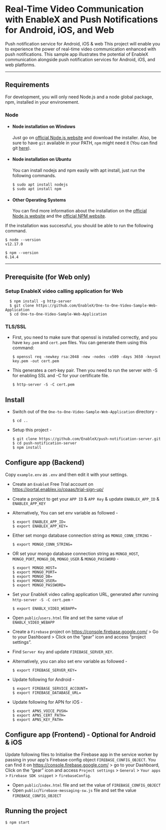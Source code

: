 # Real-Time Video Communication with EnableX and Push Notifications for Android, iOS, and Web

Push notification service for Android, iOS & web
This project will enable you to experience the power of real-time video communication enhanced with push notifications. This sample app illustrates the potential of EnableX communication alongside push notification services for Android, iOS, and web platforms.

---
## Requirements

For development, you will only need Node.js and a node global package, npm, installed in your environement.

### Node
- #### Node installation on Windows

  Just go on [official Node.js website](https://nodejs.org/) and download the installer.
Also, be sure to have `git` available in your PATH, `npm` might need it (You can find git [here](https://git-scm.com/)).

- #### Node installation on Ubuntu

  You can install nodejs and npm easily with apt install, just run the following commands.

      $ sudo apt install nodejs
      $ sudo apt install npm

- #### Other Operating Systems
  You can find more information about the installation on the [official Node.js website](https://nodejs.org/) and the [official NPM website](https://npmjs.org/).

If the installation was successful, you should be able to run the following command.

    $ node --version
    v12.17.0

    $ npm --version
    6.14.4

---

## Prerequisite (for Web only)

### Setup EnableX video calling application for Web

      $ npm install -g http-server
      $ git clone https://github.com/EnableX/One-to-One-Video-Sample-Web-Application
      $ cd One-to-One-Video-Sample-Web-Application

### TLS/SSL
- First, you need to make sure that openssl is installed correctly, and you have `key.pem` and `cert.pem` files. You can generate them using this command:

      $ openssl req -newkey rsa:2048 -new -nodes -x509 -days 3650 -keyout key.pem -out cert.pem

- This generates a cert-key pair. Then you need to run the server with -S for enabling SSL and -C for your certificate file.

      $ http-server -S -C cert.pem

## Install
- Switch out of the `One-to-One-Video-Sample-Web-Application` directory -

      $ cd ..

- Setup this project -

      $ git clone https://github.com/EnableX/push-notification-server.git
      $ cd push-notification-server
      $ npm install

## Configure app (Backend)

Copy `example.env` as `.env` and then edit it with your settings.

- Create an `EnableX` Free Trial account on https://portal.enablex.io/cpaas/trial-sign-up/
- Create a project to get your `APP ID` & `APP Key` & update `ENABLEX_APP_ID` & `ENABLEX_APP_KEY`
- Alternatively, You can set env variable as followed -

      $ export ENABLEX_APP_ID=
      $ export ENABLEX_APP_KEY=

- Either set mongo database connection string as `MONGO_CONN_STRING` -

      $ export MONGO_CONN_STRING=

- OR set your mongo database connection string as `MONGO_HOST`, `MONGO_PORT`, `MONGO_DB`, `MONGO_USER` & `MONGO_PASSWORD` -

      $ export MONGO_HOST=
      $ export MONGO_PORT=
      $ export MONGO_DB=
      $ export MONGO_USER=
      $ export MONGO_PASSWORD=

- Set your EnableX video calling application URL, generated after running `http-server -S -C cert.pem` -

      $ export ENABLX_VIDEO_WEBAPP=

- Open `public`/`users.html` file and set the same value of `ENABLX_VIDEO_WEBAPP`

- Create a `Firebase` project on https://console.firebase.google.com/ > Go to your Dashboard > Click on the “gear” icon and access “project settings”.
- Find `Server Key` and update `FIREBASE_SERVER_KEY`.
- Alternatively, you can also set env variable as followed -

      $ export FIREBASE_SERVER_KEY=

- Update following for Android -

      $ export FIREBASE_SERVICE_ACCOUNT=
      $ export FIREBASE_DATABASE_URL=

- Update following for APN for iOS -

      $ export APNS_VOICE_PUSH=
      $ export APNS_CERT_PATH=
      $ export APNS_KEY_PATH=

## Configure app (Frontend) - Optional for Android & iOS

Update following files to Initialise the Firebase app in the service worker by passing in your app's Firebase config object `FIREBASE_CONFIG_OBJECT`. You can find it on https://console.firebase.google.com/ > go to your Dashboard, Click on the “gear” icon and access `Project settings` > `General` > `Your apps` > `Firebase SDK snippet` > `firebaseConfig`.

- Open `public`/`index.html` file and set the value of `FIREBASE_CONFIG_OBJECT`
- Open `public`/`firebase-messaging-sw.js` file and set the value `FIREBASE_CONFIG_OBJECT`


## Running the project

    $ npm start
